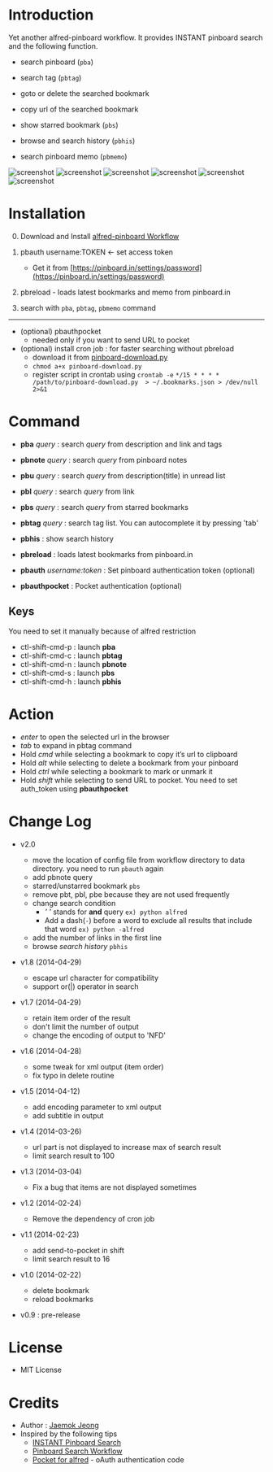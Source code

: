 # Introduction 

Yet another alfred-pinboard workflow. It provides INSTANT pinboard search and the following function.

- search pinboard (`pba`)
- search tag (`pbtag`)
- goto or delete the searched bookmark 
- copy url of the searched bookmark

- show starred bookmark (`pbs`)
- browse and search history (`pbhis`)

- search pinboard memo (`pbmemo`)

![screenshot](https://raw.github.com/jmjeong/alfred-extension/beta/alfred-pinboard/pbhelp.jpg)
![screenshot](https://raw.github.com/jmjeong/alfred-extension/beta/alfred-pinboard/search.jpg)
![screenshot](https://raw.github.com/jmjeong/alfred-extension/beta/alfred-pinboard/pbtag.jpg)
![screenshot](https://raw.github.com/jmjeong/alfred-extension/beta/alfred-pinboard/pbtag-search.jpg)
![screenshot](https://raw.github.com/jmjeong/alfred-extension/beta/alfred-pinboard/pbs.jpg)
![screenshot](https://raw.github.com/jmjeong/alfred-extension/beta/alfred-pinboard/pbhis.jpg)

# Installation 

0. Download and Install [alfred-pinboard Workflow](https://raw.github.com/jmjeong/alfred-extension/beta/alfred-pinboard/pinboard.alfredworkflow)

1. pbauth username:TOKEN <- set access token
    - Get it from [https://pinboard.in/settings/password](https://pinboard.in/settings/password)
2. pbreload - loads latest bookmarks and memo from pinboard.in
3. search with `pba`, `pbtag`, `pbmemo` command

---

- (optional) pbauthpocket 
    - needed only if you want to send URL to pocket
- (optional) install cron job  : for faster searching without pbreload
    - download it from [pinboard-download.py](https://raw.github.com/jmjeong/alfred-extension/beta/alfred-pinboard/pinboard-download.py)
    - `chmod a+x pinboard-download.py`
    - register script in crontab using `crontab -e`
          `*/15 * * * * /path/to/pinboard-download.py  > ~/.bookmarks.json > /dev/null 2>&1`
	
# Command

- **pba** *query* : search *query* from description and link and tags
- **pbnote** *query* : search *query* from pinboard notes
- **pbu** *query* : search *query* from description(title) in unread list
- **pbl** *query* : search *query* from link
- **pbs** *query* : search *query* from starred bookmarks
- **pbtag** *query* : search tag list. You can autocomplete it by pressing 'tab'

- **pbhis** : show search history

- **pbreload** : loads latest bookmarks from pinboard.in

- **pbauth** *username:token* : Set pinboard authentication token (optional)
- **pbauthpocket** : Pocket authentication (optional)

## Keys 

You need to set it manually because of alfred restriction

- ctl-shift-cmd-p : launch **pba** 
- ctl-shift-cmd-c : launch **pbtag** 
- ctl-shift-cmd-n : launch **pbnote**
- ctl-shift-cmd-s : launch **pbs**
- ctl-shift-cmd-h : launch **pbhis**

# Action

- *enter* to open the selected url in the browser
- *tab* to expand in pbtag command
- Hold *cmd* while selecting a bookmark to copy it’s url to clipboard
- Hold *alt* while selecting to delete a bookmark from your pinboard
- Hold *ctrl* while selecting a bookmark to mark or unmark it
- Hold *shift* while selecting to send URL to pocket. You need to set auth_token using **pbauthpocket**

# Change Log

- v2.0
  - move the location of config file from workflow directory to data directory. you need to run
    `pbauth` again
  - add pbnote query
  - starred/unstarred bookmark `pbs`
  - remove pbt, pbl, pbe because they are not used frequently
  - change search condition
	  - *' '* stands for **and** query `ex) python alfred`
	  - Add a dash(`-`) before a word to exclude all results that include that word `ex) python -alfred`
  - add the number of links in the first line
  - browse *search history* `pbhis`

- v1.8 (2014-04-29)
  - escape url character for compatibility 
  - support or(|) operator in search
- v1.7 (2014-04-29)
  - retain item order of the result
  - don't limit the number of output
  - change the encoding of output to 'NFD'
- v1.6 (2014-04-28)
  - some tweak for xml output (item order)
  - fix typo in delete routine 
- v1.5 (2014-04-12)
  - add encoding parameter to xml output
  - add subtitle in output
- v1.4 (2014-03-26)
  - url part is not displayed to increase max of search result
  - limit search result to 100
- v1.3 (2014-03-04)
  - Fix a bug that items are not displayed sometimes
- v1.2 (2014-02-24)
  - Remove the dependency of cron job 
- v1.1 (2014-02-23)
  - add send-to-pocket in shift
  - limit search result to 16
- v1.0 (2014-02-22)
  - delete bookmark
  - reload bookmarks
- v0.9 : pre-release

# License 

- MIT License

# Credits

- Author : [Jaemok Jeong](mailto:jmjeong@gmail.com)
- Inspired by the following tips 
	- [INSTANT Pinboard Search](https://gist.github.com/myfreeweb/5189568)
	- [Pinboard Search Workflow](http://www.alfredforum.com/topic/979-pinboard-search-workflow/)
	- [Pocket for alfred](https://github.com/altryne/pocket_alfred) - oAuth authentication code
